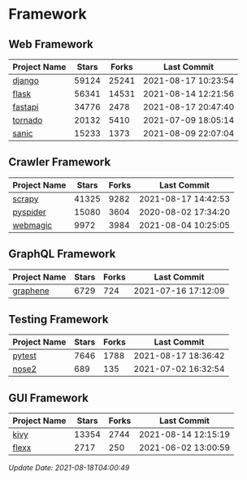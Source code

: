 # Framework

## Web Framework
| Project Name | Stars | Forks | Last Commit |
| ------------ | ----- | ----- | ----------- |
| [django](https://github.com/django/django) | 59124 | 25241 | 2021-08-17 10:23:54 |
| [flask](https://github.com/pallets/flask) | 56341 | 14531 | 2021-08-14 12:21:56 |
| [fastapi](https://github.com/tiangolo/fastapi) | 34776 | 2478 | 2021-08-17 20:47:40 |
| [tornado](https://github.com/tornadoweb/tornado) | 20132 | 5410 | 2021-07-09 18:05:14 |
| [sanic](https://github.com/sanic-org/sanic) | 15233 | 1373 | 2021-08-09 22:07:04 |

## Crawler Framework
| Project Name | Stars | Forks | Last Commit |
| ------------ | ----- | ----- | ----------- |
| [scrapy](https://github.com/scrapy/scrapy) | 41325 | 9282 | 2021-08-17 14:42:53 |
| [pyspider](https://github.com/binux/pyspider) | 15080 | 3604 | 2020-08-02 17:34:20 |
| [webmagic](https://github.com/code4craft/webmagic) | 9972 | 3984 | 2021-08-04 10:25:05 |

## GraphQL Framework
| Project Name | Stars | Forks | Last Commit |
| ------------ | ----- | ----- | ----------- |
| [graphene](https://github.com/graphql-python/graphene) | 6729 | 724 | 2021-07-16 17:12:09 |

## Testing Framework
| Project Name | Stars | Forks | Last Commit |
| ------------ | ----- | ----- | ----------- |
| [pytest](https://github.com/pytest-dev/pytest) | 7646 | 1788 | 2021-08-17 18:36:42 |
| [nose2](https://github.com/nose-devs/nose2) | 689 | 135 | 2021-07-02 16:32:54 |

## GUI Framework
| Project Name | Stars | Forks | Last Commit |
| ------------ | ----- | ----- | ----------- |
| [kivy](https://github.com/kivy/kivy) | 13354 | 2744 | 2021-08-14 12:15:19 |
| [flexx](https://github.com/flexxui/flexx) | 2717 | 250 | 2021-06-02 13:00:59 |

*Update Date: 2021-08-18T04:00:49*